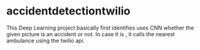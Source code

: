 # accidentdetectiontwilio
This Deep Learning project basically first identifies uses CNN whether the given picture is an accident or not. In case it is , it calls the nearest ambulance using the twilio api.
